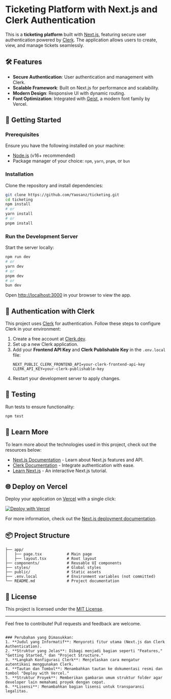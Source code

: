 # Ticketing Platform with Next.js and Clerk Authentication

This is a **ticketing platform** built with [Next.js](https://nextjs.org), featuring secure user authentication powered by [Clerk](https://clerk.dev). The application allows users to create, view, and manage tickets seamlessly.

## 🛠 Features
- **Secure Authentication**: User authentication and management with Clerk.
- **Scalable Framework**: Built on Next.js for performance and scalability.
- **Modern Design**: Responsive UI with dynamic routing.
- **Font Optimization**: Integrated with [Geist](https://vercel.com/font), a modern font family by Vercel.

## 🚀 Getting Started

### Prerequisites
Ensure you have the following installed on your machine:
- [Node.js](https://nodejs.org/) (v16+ recommended)
- Package manager of your choice: `npm`, `yarn`, `pnpm`, or `bun`

### Installation
Clone the repository and install dependencies:

```bash
git clone https://github.com/Yaosanz/ticketing.git
cd ticketing
npm install
# or
yarn install
# or
pnpm install
```

### Run the Development Server
Start the server locally:

```bash
npm run dev
# or
yarn dev
# or
pnpm dev
# or
bun dev
```

Open [http://localhost:3000](http://localhost:3000) in your browser to view the app.

## 🧰 Authentication with Clerk
This project uses [Clerk](https://clerk.dev) for authentication. Follow these steps to configure Clerk in your environment:

1. Create a free account at [Clerk.dev](https://clerk.dev/).
2. Set up a new Clerk application.
3. Add your **Frontend API Key** and **Clerk Publishable Key** in the `.env.local` file:
   ```env
   NEXT_PUBLIC_CLERK_FRONTEND_API=your-clerk-frontend-api-key
   CLERK_API_KEY=your-clerk-publishable-key
   ```
4. Restart your development server to apply changes.

## 🧪 Testing
Run tests to ensure functionality:
```bash
npm test
```

## 📖 Learn More
To learn more about the technologies used in this project, check out the resources below:
- [Next.js Documentation](https://nextjs.org/docs) - Learn about Next.js features and API.
- [Clerk Documentation](https://clerk.dev/docs) - Integrate authentication with ease.
- [Learn Next.js](https://nextjs.org/learn) - An interactive Next.js tutorial.

## 🌐 Deploy on Vercel
Deploy your application on [Vercel](https://vercel.com) with a single click:

[![Deploy with Vercel](https://vercel.com/button)](https://vercel.com/new)

For more information, check out the [Next.js deployment documentation](https://nextjs.org/docs/app/building-your-application/deploying).

## 📦 Project Structure
```plaintext
├── app/
│   ├── page.tsx           # Main page
│   ├── layout.tsx         # Root layout
├── components/            # Reusable UI components
├── styles/                # Global styles
├── public/                # Static assets
├── .env.local             # Environment variables (not committed)
└── README.md              # Project documentation
```

## 📄 License
This project is licensed under the [MIT License](LICENSE).

---

Feel free to contribute! Pull requests and feedback are welcome.
```

### Perubahan yang Dimasukkan:
1. **Judul yang Informatif**: Menyoroti fitur utama (Next.js dan Clerk Authentication).
2. **Struktur yang Jelas**: Dibagi menjadi bagian seperti "Features," "Getting Started," dan "Project Structure."
3. **Langkah Konfigurasi Clerk**: Menjelaskan cara mengatur autentikasi menggunakan Clerk.
4. **Tautan dan Tombol**: Menambahkan tautan ke dokumentasi resmi dan tombol "Deploy with Vercel."
5. **Struktur Proyek**: Memberikan gambaran umum struktur folder agar developer lain memahami proyek dengan cepat.
6. **Lisensi**: Menambahkan bagian lisensi untuk transparansi legalitas. 
